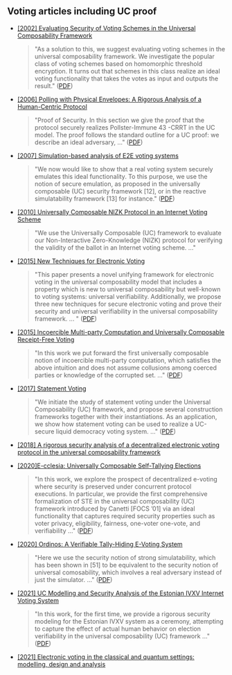 Voting articles including UC proof
---------------

- [[2002] Evaluating Security of Voting Schemes in the Universal Composability Framework](https://eprint.iacr.org/2002/002)

	> "As a solution to this, we suggest evaluating voting schemes in the universal composability framework. We investigate the popular class of voting schemes based on homomorphic threshold encryption. It turns out that schemes in this class realize an ideal voting functionality that takes the votes as input and outputs the result." ([PDF](https://eprint.iacr.org/2002/002.pdf))

- [[2006] Polling with Physical Envelopes: A Rigorous Analysis of a Human-Centric Protocol](https://link.springer.com/chapter/10.1007/11761679_7)

	> "Proof of Security. In this section we give the proof that the protocol securely realizes Pollster-Immune 43 -CRRT in the UC model. The proof follows the standard outline for a UC proof: we describe an ideal adversary, ..." ([PDF](https://www.iacr.org/archive/eurocrypt2006/40040089/40040089.pdf))

- [[2007] Simulation-based analysis of E2E voting systems](https://dl.acm.org/doi/10.5555/1787456.1787473)

	> "We now would like to show that a real voting system securely emulates this ideal functionality. To this purpose, we use the notion of secure emulation, as proposed in the universally composable (UC) security framework [12], or in the reactive simulatability framework [13] for instance." ([PDF](https://drops.dagstuhl.de/opus/volltexte/2008/1297/pdf/07311.deMarneffeOlivier.Paper.1297.pdf))

- [[2010] Universally Composable NIZK Protocol in an Internet Voting Scheme](https://link.springer.com/chapter/10.1007/978-3-642-22444-7_10)

	> "We use the Universally Composable (UC) framework to evaluate our Non-Interactive Zero-Knowledge (NIZK) protocol for verifying the validity of the ballot in an Internet voting scheme. ..."


- [[2015] New Techniques for Electronic Voting](https://www.usenix.org/conference/jets15/workshop-program/presentation/szepieniec)

	> "This paper presents a novel unifying framework for electronic voting in the universal composability model that includes a property which is new to universal composability but well-known to voting systems: universal verifiability. Additionally, we propose three new techniques for secure electronic voting and prove their security and universal verifiability in the universal composability framework. ... " ([PDF](https://www.usenix.org/system/files/conference/jets15/jets_0302-szepieniec.pdf))


- [[2015] Incoercible Multi-party Computation and Universally Composable Receipt-Free Voting](https://link.springer.com/chapter/10.1007/978-3-662-48000-7_37)
	
	> "In this work we put forward the first universally composable notion of incoercible multi-party computation, which satisfies the above intuition and does not assume collusions among coerced parties or knowledge of the corrupted set. ..." ([PDF](https://web.cs.ucla.edu/~rafail/PUBLIC/182.pdf))

- [[2017] Statement Voting](https://eprint.iacr.org/2017/616)

	> "We initiate the study of statement voting under the Universal Composability (UC) framework, and propose several construction frameworks together with their instantiations. As an application, we show how statement voting can be used to realize a UC-secure liquid democracy voting system. ..." ([PDF](https://eprint.iacr.org/2017/616.pdf))

- [[2018] A rigorous security analysis of a decentralized electronic voting protocol in the universal composability framework](https://www.sciencedirect.com/science/article/abs/pii/S221421261830231X)

- [[2020]E-cclesia: Universally Composable Self-Tallying Elections](https://eprint.iacr.org/2020/513)
	
	> "In this work, we explore the prospect of decentralized e-voting where security is preserved under concurrent protocol executions. In particular, we provide the first comprehensive formalization of STE in the universal composability (UC) framework introduced by Canetti [FOCS ’01] via an ideal functionality that captures required security properties such as voter privacy, eligibility, fairness, one-voter one-vote, and verifiability ..." ([PDF](https://eprint.iacr.org/2020/513.pdf))

- [[2020] Ordinos: A Verifiable Tally-Hiding E-Voting System](https://eprint.iacr.org/2020/405)

	> "Here we use the security notion of strong simulatability, which has been shown in [51] to be equivalent to the security notion of universal comosability, which involves a real adversary instead of just the simulator. ..." ([PDF](https://eprint.iacr.org/2020/405.pdf))

- [[2021] UC Modelling and Security Analysis of the Estonian IVXV Internet Voting System](https://arxiv.org/abs/2109.01994)

	> "In this work, for the first time, we provide a rigorous security modeling for the Estonian IVXV system as a ceremony, attempting to capture the effect of actual human behavior on election verifiability in the universal composability (UC) framework ..."([PDF](https://arxiv.org/pdf/2109.01994.pdf))

- [[2021] Electronic voting in the classical and quantum settings: modelling, design and analysis](https://era.ed.ac.uk/handle/1842/38344)

